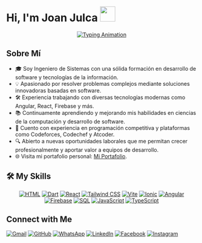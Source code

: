 
<body>
  <h1>
    Hi, I'm Joan Julca
    <img src="https://media.giphy.com/media/hvRJCLFzcasrR4ia7z/giphy.gif" width="40">
  </h1>

  <p align="center" class="typing-animation">
    <a href="https://github.com/DenverCoder1/readme-typing-svg">
      <img src="https://readme-typing-svg.herokuapp.com?font=Fira+Code&color=4CAF50&size=30&center=true&vCenter=true&width=800&height=60&lines=Software+Engineer+@bld.ai;Computer+Science+Student;2x+ACPC+Finalist;Expert+on+Codeforces;Division+1+on+Codechef;Always+learning+new+things" alt="Typing Animation">
    </a>
  </p>


<div class="about-me">
  <h2>Sobre Mí</h2>
  <ul>
    <li>🎓 Soy Ingeniero de Sistemas con una sólida formación en desarrollo de software y tecnologías de la información.</li>
    <li>💡 Apasionado por resolver problemas complejos mediante soluciones innovadoras basadas en software.</li>
    <li>🛠️ Experiencia trabajando con diversas tecnologías modernas como Angular, React, Firebase y más.</li>
    <li>📚 Continuamente aprendiendo y mejorando mis habilidades en ciencias de la computación y desarrollo de software.</li>
    <li>🌟 Cuento con experiencia en programación competitiva y plataformas como Codeforces, Codechef y Atcoder.</li>
    <li>🔍 Abierto a nuevas oportunidades laborales que me permitan crecer profesionalmente y aportar valor a equipos de desarrollo.</li>
    <li>🌐 Visita mi portafolio personal: <a href="https://tu-website-aqui.com">Mi Portafolio</a>.</li>
  </ul>
</div>

 <div class="skills">
  <h2>🛠️ My Skills</h2>
  <p align="center"> 
    <a href="https://developer.mozilla.org/en-US/docs/Web/HTML"><img src="https://img.shields.io/badge/HTML5-%23E34F26.svg?style=plastic&logo=html5&logoColor=white" alt="HTML"></a>  
    <a href="https://dart.dev/"><img src="https://img.shields.io/badge/Dart-%230175C2.svg?style=plastic&logo=dart&logoColor=white" alt="Dart"></a>
    <a href="https://reactjs.org/"><img src="https://img.shields.io/badge/React-%2361DAFB.svg?style=plastic&logo=react&logoColor=black" alt="React"></a>  
    <a href="https://tailwindcss.com/"><img src="https://img.shields.io/badge/Tailwind%20CSS-%2338B2AC.svg?style=plastic&logo=tailwind-css&logoColor=white" alt="Tailwind CSS"></a>  
    <a href="https://vitejs.dev/"><img src="https://img.shields.io/badge/Vite-%23646CFF.svg?style=plastic&logo=vite&logoColor=white" alt="Vite"></a>  
    <a href="https://ionicframework.com/"><img src="https://img.shields.io/badge/Ionic-%234385F4.svg?style=plastic&logo=ionic&logoColor=white" alt="Ionic"></a>
    <a href="https://angular.io/"><img src="https://img.shields.io/badge/Angular-%23DD0031.svg?style=plastic&logo=angular&logoColor=white" alt="Angular"></a>
    <a href="https://firebase.google.com/"><img src="https://img.shields.io/badge/Firebase-%23FFCA28.svg?style=plastic&logo=firebase&logoColor=black" alt="Firebase"></a>  
    <a href="https://www.mysql.com/"><img src="https://img.shields.io/badge/MySQL-%2300f.svg?style=plastic&logo=mysql&logoColor=white" alt="SQL"></a>
    <a href="https://developer.mozilla.org/en-US/docs/Web/JavaScript"><img src="https://img.shields.io/badge/JavaScript-%23F7DF1E.svg?style=plastic&logo=javascript&logoColor=black" alt="JavaScript"></a>  
    <a href="https://www.typescriptlang.org/"><img src="https://img.shields.io/badge/TypeScript-%23007ACC.svg?style=plastic&logo=typescript&logoColor=white" alt="TypeScript"></a>
  </p>
</div>


  <div class="connect">
    <h2>Connect with Me</h2>
    <p>
      <a href="LINK AQUI "><img src="https://img.shields.io/badge/Gmail-EA4335.svg?style=plastic&logo=gmail&logoColor=white" alt="Gmail"></a>  
      <a href="LINK AQUI"><img src="https://img.shields.io/badge/GitHub-181717.svg?style=plastic&logo=github&logoColor=white" alt="GitHub"></a>  
      <a href="LINK AQUI"><img src="https://img.shields.io/badge/WhatsApp-25D366.svg?style=plastic&logo=whatsapp&logoColor=white" alt="WhatsApp"></a>  
      <a href="LINK AQUI"><img src="https://img.shields.io/badge/LinkedIn-0A66C2.svg?style=plastic&logo=linkedin&logoColor=white" alt="LinkedIn"></a>  
      <a href="LINK AQUI"><img src="https://img.shields.io/badge/Facebook-1877F2.svg?style=plastic&logo=facebook&logoColor=white" alt="Facebook"></a>  
      <a href="LINK AQUI"><img src="https://img.shields.io/badge/Instagram-E4405F.svg?style=plastic&logo=instagram&logoColor=white" alt="Instagram"></a>  
    </p>
  </div>
</body>
</html>
